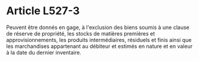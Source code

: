 # Article L527-3

Peuvent être donnés en gage, à l'exclusion des biens soumis à une clause de réserve de propriété, les stocks de matières premières et approvisionnements, les produits intermédiaires, résiduels et finis ainsi que les marchandises appartenant au débiteur et estimés en nature et en valeur à la date du dernier inventaire.